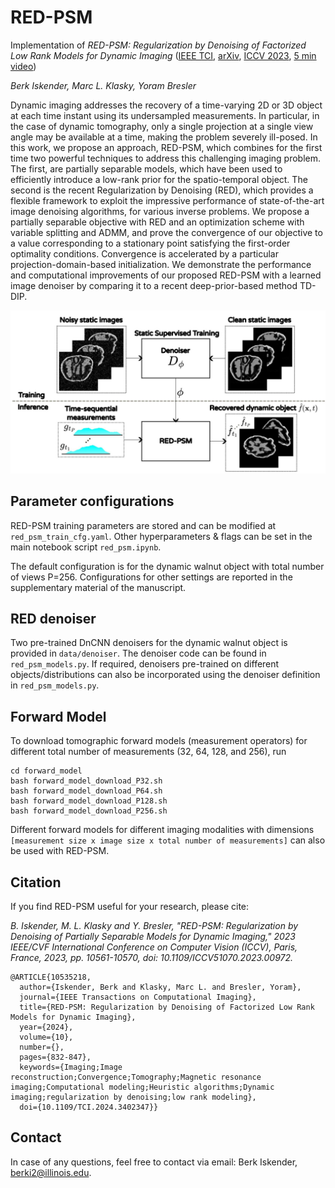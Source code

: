 # RED-PSM

Implementation of *RED-PSM: Regularization by Denoising of Factorized Low Rank Models for Dynamic Imaging* ([IEEE TCI](https://ieeexplore.ieee.org/document/10535218), [arXiv](https://arxiv.org/abs/2304.03483), [ICCV 2023](https://openaccess.thecvf.com/content/ICCV2023/papers/Iskender_RED-PSM_Regularization_by_Denoising_of_Partially_Separable_Models_for_Dynamic_ICCV_2023_paper.pdf), [5 min video](https://youtu.be/jdWdY9XJ0Ew))

*Berk Iskender, Marc L. Klasky, Yoram Bresler*

Dynamic imaging addresses the recovery of a time-varying 2D or 3D object at each time instant using its undersampled measurements. In particular, in the case of dynamic tomography, only a single projection at a single view angle may be available at a time, making the problem severely ill-posed. In this work, we propose an approach, RED-PSM, which combines for the first time two powerful techniques to address this challenging imaging problem. The first, are partially separable models, which have been used to efficiently introduce a low-rank prior for the spatio-temporal object. The second is the recent Regularization by Denoising (RED), which provides a flexible framework to exploit the impressive performance of state-of-the-art image denoising algorithms, for various inverse problems. We propose a partially separable objective with RED and an optimization scheme with variable splitting and ADMM, and prove the convergence of our objective to a value corresponding to a stationary point satisfying the first-order optimality conditions. Convergence is accelerated by a particular projection-domain-based initialization. We demonstrate the performance and computational improvements of our proposed RED-PSM with a learned image denoiser by comparing it to a recent deep-prior-based method TD-DIP.

![alt text](https://github.com/berkiskender/RED-PSM/blob/master/red_psm.jpeg?raw=true)

## Parameter configurations
RED-PSM training parameters are stored and can be modified at ```red_psm_train_cfg.yaml```.
Other hyperparameters & flags can be set in the main notebook script ```red_psm.ipynb```.

The default configuration is for the dynamic walnut object with total number of views P=256. Configurations for other settings are reported in the supplementary material of the manuscript.

## RED denoiser
Two pre-trained DnCNN denoisers for the dynamic walnut object is provided in ```data/denoiser```. 
The denoiser code can be found in ```red_psm_models.py```. 
If required, denoisers pre-trained on different objects/distributions can also be incorporated using the denoiser definition in ```red_psm_models.py```.

## Forward Model
To download tomographic forward models (measurement operators) for different total number of measurements (32, 64, 128, and 256), run
```shell
cd forward_model
bash forward_model_download_P32.sh
bash forward_model_download_P64.sh
bash forward_model_download_P128.sh
bash forward_model_download_P256.sh
```
Different forward models for different imaging modalities with dimensions ```[measurement size x image size x total number of measurements]``` can also be used with RED-PSM.

## Citation
If you find RED-PSM useful for your research, please cite:

*B. Iskender, M. L. Klasky and Y. Bresler, "RED-PSM: Regularization by Denoising of Partially Separable Models for Dynamic Imaging," 2023 IEEE/CVF International Conference on Computer Vision (ICCV), Paris, France, 2023, pp. 10561-10570, doi: 10.1109/ICCV51070.2023.00972.*

```
@ARTICLE{10535218,
  author={Iskender, Berk and Klasky, Marc L. and Bresler, Yoram},
  journal={IEEE Transactions on Computational Imaging}, 
  title={RED-PSM: Regularization by Denoising of Factorized Low Rank Models for Dynamic Imaging}, 
  year={2024},
  volume={10},
  number={},
  pages={832-847},
  keywords={Imaging;Image reconstruction;Convergence;Tomography;Magnetic resonance imaging;Computational modeling;Heuristic algorithms;Dynamic imaging;regularization by denoising;low rank modeling},
  doi={10.1109/TCI.2024.3402347}}
```

## Contact
In case of any questions, feel free to contact via email: Berk Iskender, berki2@illinois.edu.
